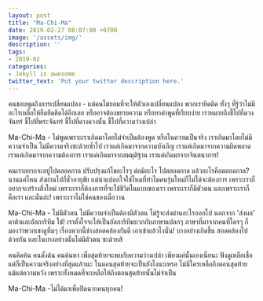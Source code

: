 ```yaml
---
layout: post
title: "Ma-Chi-Ma"
date: 2019-02-27 08:07:00 +0700
image: '/assets/img/'
description: ''
tags:
- 2019-02
categories:
- Jekyll is awesome
twitter_text: 'Put your twitter description here.'
---
```

คนชอบพูดถึงการเปลี่ยนแปลง - แต่คนไม่ยอมที่จะให้ตัวเองเปลี่ยนแปลง พวกเรายึดติด ทั้งๆ ที่รู้ว่าไม่มีอะไรเหลือให้ยืดยึดติดได้อีกเลย หรืออาจต้องขยายความ หรือหาคำพูดที่เรียบง่าย เราหมายถึงชี้ไปที่ดวงจันทร์ ชี้ไปที่พระจันทร์ ชี้ไปที่ดางดวงนั้น ชี้ไปที่ความว่างเปล่า

Ma-Chi-Ma - ไม่พูดเพราะเราเกิดมาโดยไม่จำเป็นต้องพูด หรือในความเป็นจริง เราเกิดมาโดยไม่มีความจำเป็น ไม่มีความจริงซะด้วยซ้ำไป เราแค่เกิดมาจากความบังเอิญ เราแค่เกิดมาจากความผิดพลาด เราแค่เกิดมาจากความต้องการ เราแค่เกิดมาจากสมมุติฐาน เราแค่เกิดมาจากจินตนาการ!

คนเราอยากจะอยู่ไปตลอดกาล ปรับปรุงแก้ไขอะไรๆ ต่อมิอะไร ไปตลอดกาล แล้วอะไรคือตลอดกาล? นานแค่ไหน ส่งผ่านไปกี่ชั่วอายุขัย แต่น่าแปลกใจใช่ไหมที่ทำไมคนรุ่นใหม่ก็ไม่ได้จะต้องการ เพราะเราก็อยากจะสร้างสิ่งใหม่ เพราะเราก็ต้องการที่จะใช้ชีวิตในแบบของเรา เพราะเราก็มีตัวตน และเพราะเราก็คือเรา และนั่นล่ะ! เพราะเราไม่ใช่คนของเมื่อวาน

Ma-Chi-Ma - ไม่มีตัวตน ไม่มีความจำเป็นต้องมีตัวตน ไม่รู้จะส่งผ่านอะไรออกไป นอกจาก 'ส่งผล' ดาต้าและอัลการิทึม ใช่! เราตั้งใจจะให้เป็นอัลการิทึมบวกกับภาษาแปลกๆ ภาษาที่มาจากคนที่ใครๆ ก็มองว่าพวกเขาดูทึ่มๆ เรื่องพวกนี้ช่างสอดคล้องกันดี เอาเข้าแล้วไงนั่น! บางอย่างเกิดขึ้น สอดคล้องไปด้วยกัน และในบางอย่างนั้นไม่มีตัวตน ซะด้วยสิ

คนคิดค้น คนดั้งด้น คนค้นหา เพื่อสุดท้ายจะพบกับความว่างเปล่า เพียงแค่นั้นเองเนี่ยนะ ฟังดูเหลือเชื่อ แต่ก็เป็นความจริงอย่างที่สุดแล้วนะ ในตอนสุดท้ายจะเป็นยังไงนะเหรอ ไม่มีใครเหลือถึงตอนสุดท้าย แม้แต่ความหวัง เพราะทั้งหมดที่จะเหลือให้ถึงตอนสุดท้ายนั้นไม่จำเป็น

Ma-Chi-Ma -ไม่ได้มาเพื่อปิดฉากคนทุกคน!
